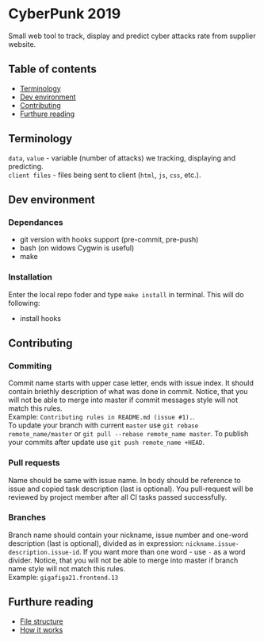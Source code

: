 # CyberPunk 2019
Small web tool to track, display and predict cyber attacks rate from supplier website.


## Table of contents
- [Terminology](#terms)
- [Dev environment](#dev)
- [Contributing](#contrib)
- [Furthure reading](#furthure)


## <a name="terms"></a> Terminology
`data`, `value` - variable (number of attacks) we tracking, displaying and predicting.  
`client files` - files being sent to client (`html`, `js`, `css`, etc.).  


## <a name="dev"></a> Dev environment

### Dependances
- git version with hooks support (pre-commit, pre-push)
- bash (on widows Cygwin is useful)
- make

### Installation
Enter the local repo foder and type `make install` in terminal. This will do following:
- install hooks


## <a name="contrib"></a> Contributing

### Commiting
Commit name starts with upper case letter, ends with issue index. It should contain briethly description of what was done in commit. Notice, that you will not be able to merge into master if commit messages style will not match this rules.  
Example: `Contributing rules in README.md (issue #1).`.  
To update your branch with current `master` use `git rebase remote_name/master` or `git pull --rebase remote_name master`. To publish your commits after update use `git push remote_name +HEAD`.

### Pull requests
Name should be same with issue name. In body should be reference to issue and copied task description (last is optional). You pull-request will be reviewed by project member after all CI tasks passed successfully.

### Branches
Branch name should contain your nickname, issue number and one-word description (last is optional), divided as in expression: `nickname.issue-description.issue-id`. If you want more than one word - use `-` as a word divider. Notice, that you will not be able to merge into master if branch name style will not match this rules.  
Example: `gigafiga21.frontend.13`


## <a name="furthure"></a> Furthure reading
 - [File structure](https://github.com/echo-team/CyberPunk/wiki/File-structure)
 - [How it works](https://github.com/echo-team/CyberPunk/wiki/How-it-works)